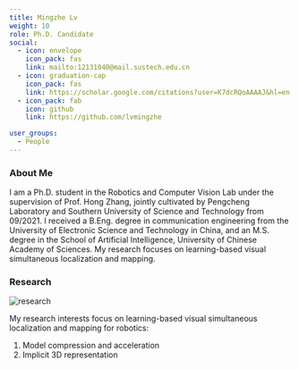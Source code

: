 ```yaml
---
title: Mingzhe Lv
weight: 10
role: Ph.D. Candidate
social:
  - icon: envelope 
    icon_pack: fas
    link: mailto:12131040@mail.sustech.edu.cn
  - icon: graduation-cap 
    icon_pack: fas
    link: https://scholar.google.com/citations?user=K7dcRQoAAAAJ&hl=en
  - icon_pack: fab
    icon: github
    link: https://github.com/lvmingzhe

user_groups:
  - People
---
```

### About Me
I am a Ph.D. student in the Robotics and Computer Vision Lab under the supervision of Prof. Hong Zhang, jointly cultivated by Pengcheng Laboratory and Southern University of Science and Technology from 09/2021. I received a B.Eng. degree in communication engineering from the University of Electronic Science and Technology in China, and an M.S. degree in the School of Artificial Intelligence, University of Chinese Academy of Sciences. My research focuses on learning-based visual simultaneous localization and mapping.

### Research
![research](authors_research/mingzhe_lv.png "Research Introduction")

My research interests focus on learning-based visual simultaneous localization and mapping for robotics: 
1. Model compression and acceleration
2. Implicit 3D representation


